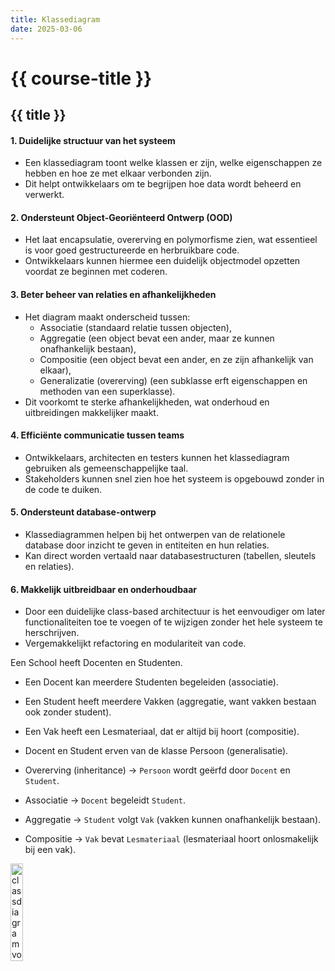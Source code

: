 ```yaml
---
title: Klassediagram
date: 2025-03-06
---
```


# {{ course-title }}

## {{ title }}

#### 1. Duidelijke structuur van het systeem  
- Een klassediagram toont welke klassen er zijn, welke eigenschappen ze hebben en hoe ze met elkaar verbonden zijn.  
- Dit helpt ontwikkelaars om te begrijpen hoe data wordt beheerd en verwerkt.

#### 2. Ondersteunt Object-Georiënteerd Ontwerp (OOD)  
- Het laat encapsulatie, overerving en polymorfisme zien, wat essentieel is voor goed gestructureerde en herbruikbare code.
- Ontwikkelaars kunnen hiermee een duidelijk objectmodel opzetten voordat ze beginnen met coderen.

#### 3. Beter beheer van relaties en afhankelijkheden  
- Het diagram maakt onderscheid tussen:
  - Associatie (standaard relatie tussen objecten),
  - Aggregatie (een object bevat een ander, maar ze kunnen onafhankelijk bestaan),
  - Compositie (een object bevat een ander, en ze zijn afhankelijk van elkaar),
  - Generalizatie (overerving) (een subklasse erft eigenschappen en methoden van een superklasse).
- Dit voorkomt te sterke afhankelijkheden, wat onderhoud en uitbreidingen makkelijker maakt.

#### 4. Efficiënte communicatie tussen teams  
- Ontwikkelaars, architecten en testers kunnen het klassediagram gebruiken als gemeenschappelijke taal.
- Stakeholders kunnen snel zien hoe het systeem is opgebouwd zonder in de code te duiken.

#### 5. Ondersteunt database-ontwerp  
- Klassediagrammen helpen bij het ontwerpen van de relationele database door inzicht te geven in entiteiten en hun relaties.
- Kan direct worden vertaald naar databasestructuren (tabellen, sleutels en relaties).

#### 6. Makkelijk uitbreidbaar en onderhoudbaar  
- Door een duidelijke class-based architectuur is het eenvoudiger om later functionaliteiten toe te voegen of te wijzigen zonder het hele systeem te herschrijven.
- Vergemakkelijkt refactoring en modulariteit van code.

Een School heeft Docenten en Studenten.  
- Een Docent kan meerdere Studenten begeleiden (associatie).  
- Een Student heeft meerdere Vakken (aggregatie, want vakken bestaan ook zonder student).  
- Een Vak heeft een Lesmateriaal, dat er altijd bij hoort (compositie).  
- Docent en Student erven van de klasse Persoon (generalisatie).  

- Overerving (inheritance) → `Persoon` wordt geërfd door `Docent` en `Student`.
- Associatie → `Docent` begeleidt `Student`.
- Aggregatie → `Student` volgt `Vak` (vakken kunnen onafhankelijk bestaan).
- Compositie → `Vak` bevat `Lesmateriaal` (lesmateriaal hoort onlosmakelijk bij een vak).

<img src="https://static.edutorial.nl/projecten/classdiagram.svg" alt="classdiagram voorbeeld" style="width:20%">

